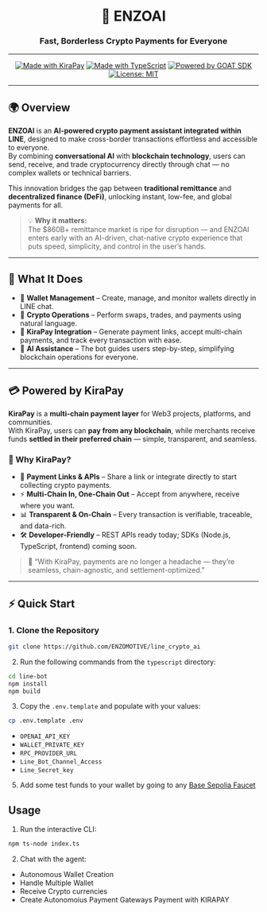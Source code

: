 <div align="center">

# 🤖 ENZOAI  
### Fast, Borderless Crypto Payments for Everyone  

---

[![Made with KiraPay](https://img.shields.io/badge/Made%20with-KiraPay-FF69B4?style=flat&logo=bitcoin&logoColor=white)](https://kirapay.io)
[![Made with TypeScript](https://img.shields.io/badge/Made%20with-TypeScript-3178C6?style=flat&logo=typescript&logoColor=white)](https://www.typescriptlang.org/)
[![Powered by GOAT SDK](https://img.shields.io/badge/Powered%20by-GOAT%20SDK-8A2BE2?style=flat&logoColor=white)](https://docs.goat-sdk.com/)
[![License: MIT](https://img.shields.io/badge/License-MIT-green.svg)](LICENSE)

---

</div>

## 🌍 Overview  

**ENZOAI** is an **AI-powered crypto payment assistant integrated within LINE**, designed to make cross-border transactions effortless and accessible to everyone.  
By combining **conversational AI** with **blockchain technology**, users can send, receive, and trade cryptocurrency directly through chat — no complex wallets or technical barriers.  

This innovation bridges the gap between **traditional remittance** and **decentralized finance (DeFi)**, unlocking instant, low-fee, and global payments for all.  

> 💡 **Why it matters:**  
> The $860B+ remittance market is ripe for disruption — and ENZOAI enters early with an AI-driven, chat-native crypto experience that puts speed, simplicity, and control in the user’s hands.

---

## 🧩 What It Does

- 🏦 **Wallet Management** – Create, manage, and monitor wallets directly in LINE chat.  
- 💱 **Crypto Operations** – Perform swaps, trades, and payments using natural language.  
- 🔗 **KiraPay Integration** – Generate payment links, accept multi-chain payments, and track every transaction with ease.  
- 🤖 **AI Assistance** – The bot guides users step-by-step, simplifying blockchain operations for everyone.  

---

## 💳 Powered by KiraPay

**KiraPay** is a **multi-chain payment layer** for Web3 projects, platforms, and communities.  
With KiraPay, users can **pay from any blockchain**, while merchants receive funds **settled in their preferred chain** — simple, transparent, and seamless.  

### 🚀 Why KiraPay?

- 🔗 **Payment Links & APIs** – Share a link or integrate directly to start collecting crypto payments.  
- ⚡ **Multi-Chain In, One-Chain Out** – Accept from anywhere, receive where you want.  
- 📊 **Transparent & On-Chain** – Every transaction is verifiable, traceable, and data-rich.  
- 🛠 **Developer-Friendly** – REST APIs ready today; SDKs (Node.js, TypeScript, frontend) coming soon.  

> 💬 “With KiraPay, payments are no longer a headache — they’re seamless, chain-agnostic, and settlement-optimized.”

---

## ⚡ Quick Start  

### 1. Clone the Repository  
```bash
git clone https://github.com/ENZOMOTIVE/line_crypto_ai
```



2. Run the following commands from the `typescript` directory:
```bash
cd line-bot
npm install
npm build
```



3. Copy the `.env.template` and populate with your values:
```bash
cp .env.template .env
```
- `OPENAI_API_KEY`
- `WALLET_PRIVATE_KEY`
- `RPC_PROVIDER_URL`
- `Line_Bot_Channel_Access`
- `Line_Secret_key`

5. Add some test funds to your wallet by going to any [Base Sepolia Faucet](https://www.alchemy.com/faucets/base-sepolia)

## Usage
1. Run the interactive CLI:
```bash
npm ts-node index.ts
```

2. Chat with the agent:
- Autonomous Wallet Creation
- Handle Multiple Wallet
- Receive Crypto currencies
- Create Autonomoius Payment Gateways Payment with KIRAPAY




